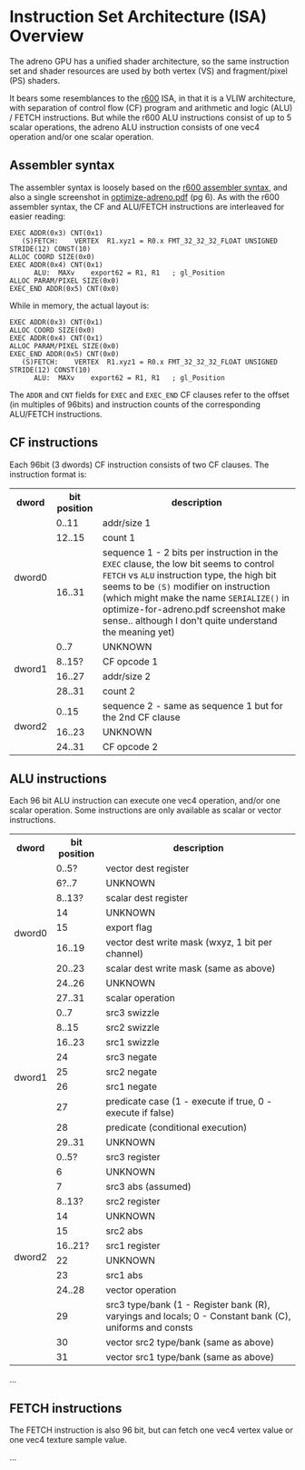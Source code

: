 # Instruction Set Architecture (ISA) Overview
The adreno GPU has a unified shader architecture, so the same instruction set and shader resources are used by both vertex (VS) and fragment/pixel (PS) shaders.

It bears some resemblances to the [r600](http://www.x.org/docs/AMD/r600isa.pdf) ISA, in that it is a VLIW architecture, with separation of control flow (CF) program and arithmetic and logic (ALU) / FETCH instructions.  But while the r600 ALU instructions consist of up to 5 scalar operations, the adreno ALU instruction consists of one vec4 operation and/or one scalar operation.

## Assembler syntax
The assembler syntax is loosely based on the [r600 assembler syntax](http://www.x.org/docs/AMD/R600-R700-Evergreen_Assembly_Language_Format.pdf), and also a single screenshot in [optimize-adreno.pdf](https://developer.qualcomm.com/download/optimize-adreno.pdf) (pg 6).  As with the r600 assembler syntax, the CF and ALU/FETCH instructions are interleaved for easier reading:
```
EXEC ADDR(0x3) CNT(0x1)
   (S)FETCH:	VERTEX	R1.xyz1 = R0.x FMT_32_32_32_FLOAT UNSIGNED STRIDE(12) CONST(10)
ALLOC COORD SIZE(0x0)
EXEC ADDR(0x4) CNT(0x1)
      ALU:	MAXv	export62 = R1, R1	; gl_Position
ALLOC PARAM/PIXEL SIZE(0x0)
EXEC_END ADDR(0x5) CNT(0x0)
```
While in memory, the actual layout is:
```
EXEC ADDR(0x3) CNT(0x1)
ALLOC COORD SIZE(0x0)
EXEC ADDR(0x4) CNT(0x1)
ALLOC PARAM/PIXEL SIZE(0x0)
EXEC_END ADDR(0x5) CNT(0x0)
   (S)FETCH:	VERTEX	R1.xyz1 = R0.x FMT_32_32_32_FLOAT UNSIGNED STRIDE(12) CONST(10)
      ALU:	MAXv	export62 = R1, R1	; gl_Position
```
The `ADDR` and `CNT` fields for `EXEC` and `EXEC_END` CF clauses refer to the offset (in multiples of 96bits) and instruction counts of the corresponding ALU/FETCH instructions.

## CF instructions
Each 96bit (3 dwords) CF instruction consists of two CF clauses.  The instruction format is:

<table>
  <tr><th>dword</th><th>bit position</th><th>description</th></tr>
  <tr><td rowspan=3>dword0</td>
      <td> 0..11</td><td>addr/size 1</td></tr>
  <tr><td>12..15</td><td>count 1</td></tr>
  <tr><td>16..31</td><td>sequence 1 - 2 bits per instruction in the <code>EXEC</code> clause, the low bit seems to control <code>FETCH</code> vs <code>ALU</code> instruction type, the high bit seems to be <code>(S)</code> modifier on instruction (which might make the name <code>SERIALIZE()</code> in optimize-for-adreno.pdf screenshot make sense.. although I don't quite understand the meaning yet)</td></tr>
  <tr><td rowspan=4>dword1</td>
      <td> 0..7 </td><td>UNKNOWN</td></tr>
  <tr><td>8..15?</td><td>CF opcode 1</td></tr>
  <tr><td>16..27</td><td>addr/size 2</td></tr>
  <tr><td>28..31</td><td>count 2</td></tr>
  <tr><td rowspan=3>dword2</td>
      <td> 0..15</td><td>sequence 2 - same as sequence 1 but for the 2nd CF clause</td></tr>
  <tr><td>16..23</td><td>UNKNOWN</td></tr>
  <tr><td>24..31</td><td>CF opcode 2</td></tr>
</table>

## ALU instructions
Each 96 bit ALU instruction can execute one vec4 operation, and/or one scalar operation.  Some instructions are only available as scalar or vector instructions.

<table>
  <tr><th>dword</th><th>bit position</th><th>description</th></tr>
  <tr><td rowspan=9>dword0</td>
      <td> 0..5? </td><td>vector dest register</td></tr>
  <tr><td>6?..7  </td><td>UNKNOWN</td></tr>
  <tr><td>8..13? </td><td>scalar dest register</td></tr>
  <tr><td> 14    </td><td>UNKNOWN</td></tr>
  <tr><td> 15    </td><td>export flag</td></tr>
  <tr><td>16..19 </td><td>vector dest write mask (wxyz, 1 bit per channel)</td></tr>
  <tr><td>20..23 </td><td>scalar dest write mask (same as above)</td></tr>
  <tr><td>24..26 </td><td>UNKNOWN</td></tr>
  <tr><td>27..31 </td><td>scalar operation</td></tr>
  <tr><td rowspan=9>dword1</td>
      <td> 0..7  </td><td>src3 swizzle</td></tr>
  <tr><td> 8..15 </td><td>src2 swizzle</td></tr>
  <tr><td>16..23 </td><td>src1 swizzle</td></tr>
  <tr><td>  24   </td><td>src3 negate</td></tr>
  <tr><td>  25   </td><td>src2 negate</td></tr>
  <tr><td>  26   </td><td>src1 negate</td></tr>
  <tr><td>  27   </td><td>predicate case (1 - execute if true, 0 - execute if false)</td></tr>
  <tr><td>  28   </td><td>predicate (conditional execution)</td></tr>
  <tr><td>29..31 </td><td>UNKNOWN</td></tr>
  <tr><td rowspan=13>dword2</td>
      <td> 0..5? </td><td>src3 register</td></tr>
  <tr><td>  6    </td><td>UNKNOWN</td></tr>
  <tr><td>  7    </td><td>src3 abs (assumed)</td></tr>
  <tr><td> 8..13?</td><td>src2 register</td></tr>
  <tr><td>  14   </td><td>UNKNOWN</td></tr>
  <tr><td>  15   </td><td>src2 abs</td></tr>
  <tr><td>16..21?</td><td>src1 register</td></tr>
  <tr><td>  22   </td><td>UNKNOWN</td></tr>
  <tr><td>  23   </td><td>src1 abs</td></tr>
  <tr><td>24..28 </td><td>vector operation</td></tr>
  <tr><td>  29   </td><td>src3 type/bank (1 - Register bank (R), varyings and locals; 0 - Constant bank (C), uniforms and consts</td></tr>
  <tr><td>  30   </td><td>vector src2 type/bank (same as above)</td></tr>
  <tr><td>  31   </td><td>vector src1 type/bank (same as above)</td></tr>
</table>

...


## FETCH instructions
The FETCH instruction is also 96 bit, but can fetch one vec4 vertex value or one vec4 texture sample value.

...

